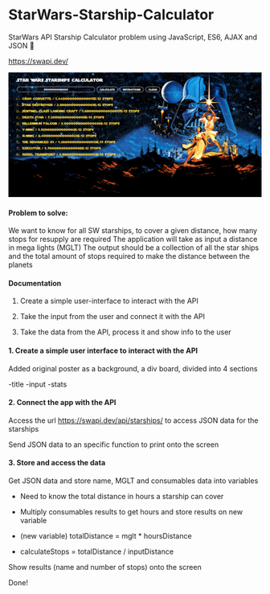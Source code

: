 # StarWars-Starship-Calculator
StarWars API Starship Calculator problem using JavaScript, ES6, AJAX and JSON :rocket:

https://swapi.dev/

<p align="center">
	<img src="img/sampleSWStarships.png" alt="Sample image">
</p>

#### Problem to solve:

We want to know for all SW starships, to cover a given distance, how many stops for resupply are required
The application will take as input a distance in mega lights (MGLT)
The output should be a collection of all the star ships and the total amount of stops required to make the distance between the planets

#### Documentation

1. Create a simple user-interface to interact with the API

2. Take the input from the user and connect it with the API

3. Take the data from the API, process it and show info to the user


#### 1. Create a simple user interface to interact with the API

Added original poster as a background, a div board, divided into 4 sections

-title
-input
-stats

#### 2. Connect the app with the API

Access the url https://swapi.dev/api/starships/ to access JSON data for the starships

Send JSON data to an specific function to print onto the screen


#### 3. Store and access the data

Get JSON data and store name, MGLT and consumables data into variables

- Need to know the total distance in hours a starship can cover 

- Multiply consumables results to get hours and store results on new variable 

- (new variable) totalDistance = mglt * hoursDistance

- calculateStops = totalDistance / inputDistance

Show results (name and number of stops) onto the screen

Done!